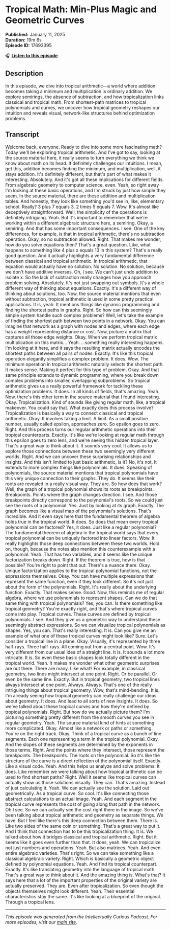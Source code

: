 # Tropical Math: Min-Plus Magic and Geometric Curves

**Published:** January 11, 2025  
**Duration:** 19m 6s  
**Episode ID:** 17693395

🎧 **[Listen to this episode](https://intellectuallycurious.buzzsprout.com/2529712/episodes/17693395-tropical-math-min-plus-magic-and-geometric-curves)**

## Description

In this episode, we dive into tropical arithmetic—a world where addition becomes taking a minimum and multiplication is ordinary addition. We explore semirings, the absence of subtraction, and how tropicalization links classical and tropical math. From shortest-path matrices to tropical polynomials and curves, we uncover how tropical geometry reshapes our intuition and reveals visual, network-like structures behind optimization problems.

## Transcript

Welcome back, everyone. Ready to dive into some more fascinating math? Today we'll be exploring tropical arithmetic. And I've got to say, looking at the source material here, it really seems to turn everything we think we know about math on its head. It definitely challenges our intuitions. I mean, get this, addition becomes finding the minimum, and multiplication, well, it stays addition. It's definitely different, but that's part of what makes it interesting. Absolutely. And it's got all these implications for different fields. From algebraic geometry to computer science, even. Yeah, so right away I'm looking at these basic operations, and I'm struck by just how simple they seem. In the source material, there are these addition and multiplication tables. And honestly, they look like something you'd see in, like, elementary school. Really? 3 plus 7 equals 3. 2 times 5 equals 7. Wow. It's almost like deceptively straightforward. Well, the simplicity of the operations is definitely intriguing. Yeah. But it's important to remember that we're working within a different algebraic structure here, a semiring. Okay, a semiring. And that has some important consequences. I see. One of the key differences, for example, is that in tropical arithmetic, there's no subtraction operation. Okay, so no subtraction allowed. Right. That makes me wonder, how do you solve equations then? That's a great question. Like, what happens to something like 4 plus x equals 13 in this system? That's a really good question. And it actually highlights a very fundamental difference between classical and tropical arithmetic. In tropical arithmetic, that equation would actually have no solution. No solution. No solution, because we don't have additive inverses. Oh, I see. We can't just undo addition to isolate x. So the lack of subtraction really changes how you approach problem solving. Absolutely. It's not just swapping out symbols. It's a whole different way of thinking about equations. Exactly. It's a different way of thinking about solutions, too. Now, the source material mentions that even without subtraction, tropical arithmetic is used in some pretty practical applications. It is, yeah. It mentions things like dynamic programming and finding the shortest paths in graphs. Right. So how can this seemingly simple system handle such complex problems? Well, let's take the example of finding the shortest path between two points in a network. Okay. You can imagine that network as a graph with nodes and edges, where each edge has a weight representing distance or cost. Now, picture a matrix that captures all those edge weights. Okay. When we perform tropical matrix multiplication on this matrix... Yeah. ...something really interesting happens. I'm looking at it here, and it says the resulting matrix actually encodes the shortest paths between all pairs of nodes. Exactly. It's like this tropical operation elegantly simplifies a complex problem. It does. Wow. The minimum operation in tropical arithmetic naturally selects the shortest path. It makes sense. Making it perfect for this type of problem. Okay. And that same principle extends to dynamic programming, where you break down complex problems into smaller, overlapping subproblems. So tropical arithmetic gives us a really powerful framework for tackling these optimization problems. It does. In all kinds of fields, that's amazing. Yeah. Now, there's this other term in the source material that I found interesting. Okay. Tropicalization. Kind of sounds like giving regular math, like, a tropical makeover. You could say that. What exactly does this process involve? Tropicalization is basically a way to connect classical and tropical arithmetic. Okay. It involves taking a limit. A limit. As a small positive number, usually called epsilon, approaches zero. So epsilon goes to zero. Right. And this process turns our regular arithmetic operations into their tropical counterparts. Exactly. It's like we're looking at regular math through this epsilon goes to zero lens, and we're seeing this hidden tropical layer. That's a great way to think about it. It sounds very cool. It allows us to explore those connections between these two seemingly very different worlds. Right. And we can uncover these surprising relationships and insights. And this isn't limited to just basic arithmetic, is it? No, it's not. It extends to more complex things like polynomials. It does. Speaking of polynomials, the source material mentions that tropical polynomials have this very unique connection to their graphs. They do. It seems like their roots are revealed in a really visual way. They are. So how does that work? Well, the graph of a tropical polynomial shows its roots as breakpoints. Breakpoints. Points where the graph changes direction. I see. And those breakpoints directly correspond to the polynomial's roots. So we could just see the roots of a polynomial. Yes. Just by looking at its graph. Exactly. The graph becomes like a visual map of the polynomial's solutions. That's incredible. And it even says here that the fundamental theorem of algebra holds true in the tropical world. It does. So does that mean every tropical polynomial can be factored? Yes, it does. Just like a regular polynomial? The fundamental theorem of algebra in the tropical world says that every tropical polynomial can be uniquely factored into linear factors. Wow. It really highlights those deep connections between these two worlds. Hold on, though, because the notes also mention this counterexample with a polynomial. Yeah. That has two variables, and it seems like the unique factorization breaks down. Right. If the theorem is true, how is that possible? You're right to point that out. There's a nuance there. Okay. Unique factorization applies to the tropical polynomial functions, not the expressions themselves. Okay. You can have multiple expressions that represent the same function, even if they look different. So it's not just about the form of the polynomials. Right. It's really about the underlying function. Exactly. That makes sense. Good. Now, this reminds me of regular algebra, where we use polynomials to represent shapes. Can we do that same thing with tropical polynomials? Yes, you can. Is there something like tropical geometry? You're exactly right, and that's where tropical curves come into play. Tropical curves. These curves are defined by tropical polynomials. I see. And they give us a geometric way to understand these seemingly abstract expressions. So we can visualize tropical polynomials as shapes. Yes, you can. That's really interesting. It is. Can you give me an example of what one of these tropical curves might look like? Sure. Let's consider a tropical line in a plane. Okay. Visually, it's represented by three half-rays. Three half-rays. All coming out from a central point. Wow. It's very different from our usual idea of a straight line. It is. It sounds a lot more intricate. It is. So even these basic shapes look totally different in the tropical world. Yeah. It makes me wonder what other geometric surprises are out there. There are many. Like what? For example, in classical geometry, two lines might intersect at one point. Right. Or be parallel. Or even be the same line. Exactly. But in tropical geometry, two tropical lines always intersect at one point. Always. Always. That's one of the really intriguing things about tropical geometry. Wow, that's mind-bending. It is. I'm already seeing how tropical geometry can really challenge our ideas about geometry. It does. And lead to all sorts of new insights. It does. So we've talked about these tropical curves and how they're defined by tropical polynomials. Right. But how do we actually picture them? I'm picturing something pretty different from the smooth curves you see in regular geometry. Yeah. The source material kind of hints at something more complicated. Okay. Almost like a network or paths or something. You're on the right track. Okay. Think of a tropical curve as a bunch of line segments. Each one representing a term in the tropical polynomial. Okay. And the slopes of these segments are determined by the exponents in those terms. Right. And the points where they intersect, those represent the breakpoints. The breakpoints. The roots on the polynomial. So it's like the structure of the curve is a direct reflection of the polynomial itself. Exactly. Like a visual code. Yeah. And this helps us analyze and solve problems. It does. Like remember we were talking about how tropical arithmetic can be used to find shortest paths? Right. Well it seems like tropical curves can actually show us those solutions visually. They can. That's amazing. Instead of just calculating it. Yeah. We can actually see the solution. Laid out geometrically. As a tropical curve. So cool. It's like connecting those abstract calculations to an actual image. Yeah. And each segment in the tropical curve represents the cost of going along that path in the network. Oh I see. So we can actually see the cost right there in the image. So we've been talking about tropical arithmetic and geometry as separate things. We have. But I feel like there's this deep connection between them. There is. Like two sides of the same coin or something. That's a great way to put it. And I think that connection has to be this tropicalization thing. It is. We talked about how it bridges classical and tropical arithmetic. Right. But it seems like it goes even further than that. It does, yeah. We can tropicalize not just numbers and operations. Yeah. But also matrices. Yeah. And even entire algebraic varieties. That's right. So we can take something like a classical algebraic variety. Right. Which is basically a geometric object defined by polynomial equations. Yeah. And find its tropical counterpart. Exactly. It's like translating geometry into the language of tropical math. That's a great way to think about it. And the amazing thing is. What's that? It says here that a lot of the important properties of the original variety are actually preserved. They are. Even after tropicalization. So even though the objects themselves might look different. Yeah. Their essential characteristics stay the same. It's like looking at a blueprint of the original. Through a tropical lens.

---
*This episode was generated from the Intellectually Curious Podcast. For more episodes, visit our [main site](https://intellectuallycurious.buzzsprout.com).*
